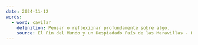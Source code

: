 ```yaml
---
date: 2024-11-12
words:
  - word: cavilar
    definition: Pensar o reflexionar profundamente sobre algo.
    source: El Fin del Mundo y un Despiadado País de las Maravillas - Haruki Murakami 
---
```


